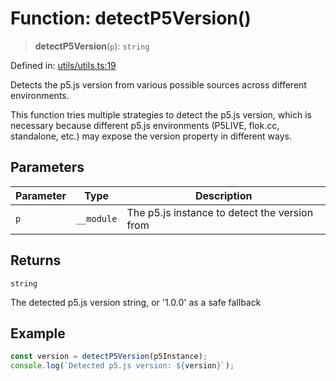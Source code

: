 # Function: detectP5Version()

> **detectP5Version**(`p`): `string`

Defined in: [utils/utils.ts:19](https://github.com/humanbydefinition/p5.asciify/blob/890d7feb185e00ea8c8a849059b23cc3e18e7138/src/lib/utils/utils.ts#L19)

Detects the p5.js version from various possible sources across different environments.

This function tries multiple strategies to detect the p5.js version, which is necessary
because different p5.js environments (P5LIVE, flok.cc, standalone, etc.) may expose
the version property in different ways.

## Parameters

| Parameter | Type       | Description                                   |
| --------- | ---------- | --------------------------------------------- |
| `p`       | `__module` | The p5.js instance to detect the version from |

## Returns

`string`

The detected p5.js version string, or '1.0.0' as a safe fallback

## Example

```typescript
const version = detectP5Version(p5Instance);
console.log(`Detected p5.js version: ${version}`);
```

